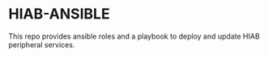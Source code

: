 # HIAB-ANSIBLE

This repo provides ansible roles and a playbook to deploy and update HIAB
peripheral services.
